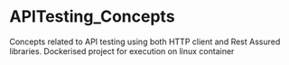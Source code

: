 # APITesting_Concepts
Concepts related to API testing using both HTTP client and Rest Assured libraries.
Dockerised project for execution on linux container
